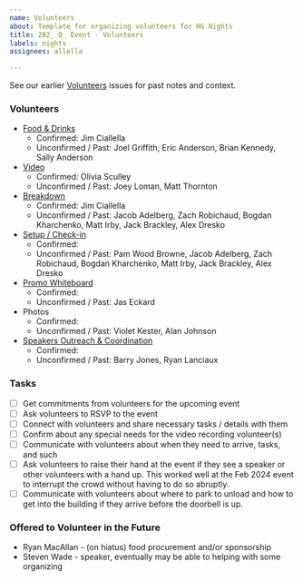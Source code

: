 ```yaml
---
name: Volunteers
about: Template for organizing volunteers for HG Nights
title: 202_ Q_ Event - Volunteers
labels: nights
assignees: allella

---
```


See our earlier [Volunteers](https://github.com/hackgvl/nights/issues?q=volunteers+in%3Atitle+is%3Aissue) issues for past notes and context.

### Volunteers
- [Food & Drinks](https://github.com/hackgvl/nights/issues?q=food+planning+in%3Atitle+is%3Aissue)
  - Confirmed: Jim Ciallella
  - Unconfirmed / Past: Joel Griffith, Eric Anderson, Brian Kennedy, Sally Anderson
- [Video](https://github.com/hackgvl/nights/issues?q=video+in%3Atitle+is%3Aissue)
  - Confirmed: Olivia Sculley
  - Unconfirmed / Past: Joey Loman, Matt Thornton
- [Breakdown](https://github.com/hackgvl/nights/issues?q=breakdown+in%3Atitle+is%3Aissue)
  - Confirmed: Jim Ciallella
  - Unconfirmed / Past: Jacob Adelberg, Zach Robichaud, Bogdan Kharchenko, Matt Irby, Jack Brackley, Alex Dresko
- [Setup / Check-in](https://github.com/hackgvl/nights/issues?q=check-in+in%3Atitle+is%3Aissue)
  - Confirmed:
  - Unconfirmed / Past: Pam Wood Browne, Jacob Adelberg, Zach Robichaud, Bogdan Kharchenko, Matt Irby, Jack Brackley, Alex Dresko
- [Promo Whiteboard](https://github.com/hackgvl/nights/issues?q=whiteboard+in%3Atitle+is%3Aissue)
  - Confirmed:
  - Unconfirmed / Past: Jas Eckard
- Photos
  - Confirmed:
  - Unconfirmed / Past: Violet Kester, Alan Johnson
- [Speakers Outreach & Coordination](https://github.com/hackgvl/nights/issues?q=speakers+format+in%3Atitle+is%3Aissue)
  - Confirmed:
  - Unconfirmed / Past: Barry Jones, Ryan Lanciaux
 
### Tasks
- [ ] Get commitments from volunteers for the upcoming event
- [ ] Ask volunteers to RSVP to the event
- [ ] Connect with volunteers and share necessary tasks / details with them
- [ ] Confirm about any special needs for the video recording volunteer(s)
- [ ] Communicate with volunteers about when they need to arrive, tasks, and such
- [ ] Ask volunteers to raise their hand at the event if they see a speaker or other volunteers with a hand up. This worked well at the Feb 2024 event to interrupt the crowd without having to do so abruptly.
- [ ] Communicate with volunteers about where to park to unload and how to get into the building if they arrive before the doorbell is up.

### Offered to Volunteer in the Future

- Ryan MacAllan - (on hiatus) food procurement and/or sponsorship
- Steven Wade - speaker, eventually may be able to helping with some organizing
